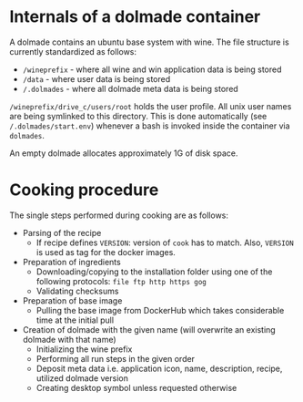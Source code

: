 # Internals of a dolmade container

A dolmade contains an ubuntu base system with wine.
The file structure is currently standardized as follows:

* `/wineprefix` - where all wine and win application data is being stored
* `/data` - where user data is being stored
* `/.dolmades` - where all dolmade meta data is being stored

`/wineprefix/drive_c/users/root` holds the user profile. All unix user names are being symlinked to this directory. 
This is done automatically (see `/.dolmades/start.env`) whenever a bash is invoked inside the container via `dolmades`.

An empty dolmade allocates approximately 1G of disk space.

# Cooking procedure

The single steps performed during cooking are as follows:
* Parsing of the recipe
  * If recipe defines `VERSION`: version of `cook` has to match. Also, `VERSION` is used as tag for the docker images.
* Preparation of ingredients
  * Downloading/copying to the installation folder using one of the following protocols: `file ftp http https gog`
  * Validating checksums
* Preparation of base image
  * Pulling the base image from DockerHub which takes considerable time at the initial pull
* Creation of dolmade with the given name (will overwrite an existing dolmade with that name)
  * Initializing the wine prefix
  * Performing all run steps in the given order
  * Deposit meta data i.e. application icon, name, description, recipe, utilized dolmade version
  * Creating desktop symbol unless requested otherwise
